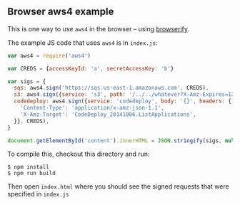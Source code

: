 Browser aws4 example
--------------------

This is one way to use `aws4` in the browser – using [browserify](http://browserify.org/).

The example JS code that uses `aws4` is in `index.js`:

```js
var aws4 = require('aws4')

var CREDS = {accessKeyId: 'a', secretAccessKey: 'b'}

var sigs = {
  sqs: aws4.sign('https://sqs.us-east-1.amazonaws.com', CREDS),
  s3: aws4.sign({service: 's3', path: '/../../whatever?X-Amz-Expires=1234', signQuery: true}, CREDS),
  codedeploy: aws4.sign({service: 'codedeploy', body: '{}', headers: {
    'Content-Type': 'application/x-amz-json-1.1',
    'X-Amz-Target': 'CodeDeploy_20141006.ListApplications',
  }}, CREDS),
}

document.getElementById('content').innerHTML = JSON.stringify(sigs, null, 2)
```

To compile this, checkout this directory and run:

```console
$ npm install
$ npm run build
```

Then open `index.html` where you should see the signed requests that were specified in `index.js`


